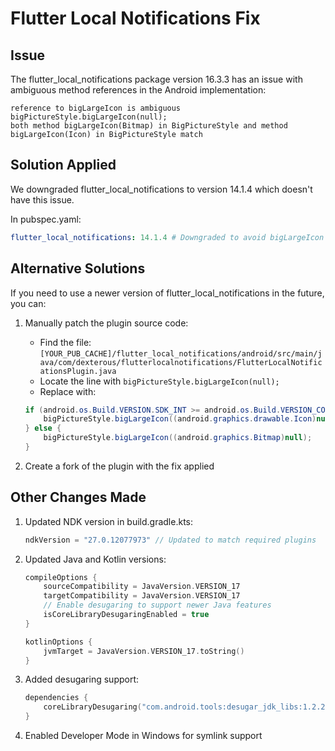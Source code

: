 # Flutter Local Notifications Fix

## Issue
The flutter_local_notifications package version 16.3.3 has an issue with ambiguous method references in the Android implementation:
```
reference to bigLargeIcon is ambiguous
bigPictureStyle.bigLargeIcon(null);
both method bigLargeIcon(Bitmap) in BigPictureStyle and method bigLargeIcon(Icon) in BigPictureStyle match
```

## Solution Applied
We downgraded flutter_local_notifications to version 14.1.4 which doesn't have this issue.

In pubspec.yaml:
```yaml
flutter_local_notifications: 14.1.4 # Downgraded to avoid bigLargeIcon ambiguity
```

## Alternative Solutions

If you need to use a newer version of flutter_local_notifications in the future, you can:

1. Manually patch the plugin source code:
   - Find the file: `[YOUR_PUB_CACHE]/flutter_local_notifications/android/src/main/java/com/dexterous/flutterlocalnotifications/FlutterLocalNotificationsPlugin.java`
   - Locate the line with `bigPictureStyle.bigLargeIcon(null);`
   - Replace with:
   ```java
   if (android.os.Build.VERSION.SDK_INT >= android.os.Build.VERSION_CODES.S) {
       bigPictureStyle.bigLargeIcon((android.graphics.drawable.Icon)null);
   } else {
       bigPictureStyle.bigLargeIcon((android.graphics.Bitmap)null);
   }
   ```

2. Create a fork of the plugin with the fix applied

## Other Changes Made

1. Updated NDK version in build.gradle.kts:
   ```kotlin
   ndkVersion = "27.0.12077973" // Updated to match required plugins
   ```

2. Updated Java and Kotlin versions:
   ```kotlin
   compileOptions {
       sourceCompatibility = JavaVersion.VERSION_17
       targetCompatibility = JavaVersion.VERSION_17
       // Enable desugaring to support newer Java features
       isCoreLibraryDesugaringEnabled = true
   }

   kotlinOptions {
       jvmTarget = JavaVersion.VERSION_17.toString()
   }
   ```

3. Added desugaring support:
   ```kotlin
   dependencies {
       coreLibraryDesugaring("com.android.tools:desugar_jdk_libs:1.2.2")
   }
   ```

4. Enabled Developer Mode in Windows for symlink support
